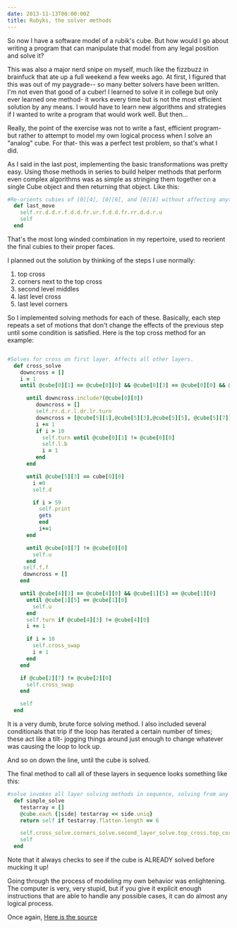 ```yaml
---
date: 2013-11-13T00:00:00Z
title: Rubyks, the solver methods
---
```


So now I have a software model of a rubik's cube. But how would I go about writing a program that can manipulate that model from any legal position and solve it?

This was also a major nerd snipe on myself, much like the fizzbuzz in brainfuck that ate up a full weekend a few weeks ago. At first, I figured that this was out of my paygrade-- so many better solvers have been written. I'm not even that good of a cuber! I learned to solve it in college but only ever learned one method- it works every time but is not the most efficient solution by any means. I would have to learn new algorithms and strategies if I wanted to write a program that would work well. But then...

Really, the point of the exercise was not to write a fast, efficient program- but rather to attempt to model my own logical process when I solve an "analog" cube. For that- this was a perfect test problem, so that's what I did.

As I said in the last post, implementing the basic transformations was pretty easy. Using those methods in series to build helper methods that perform even complex algorithms was as simple as stringing them together on a single Cube object and then returning that object. Like this:

```ruby
#Re-orients cubies of [0][4], [0][6], and [0][8] without affecting anything else.
  def last_move
    self.rr.d.d.r.f.d.d.fr.ur.f.d.d.fr.rr.d.d.r.u
    self
  end
```

That's the most long winded combination in my repertoire, used to reorient the final cubies to their proper faces.

I planned out the solution by thinking of the steps I use normally:

1. top cross
2. corners next to the top cross
3. second level middles
4. last level cross
5. last level corners

So I implemented solving methods for each of these. Basically, each step repeats a set of motions that don't change the effects of the previous step until some condition is satisfied. Here is the top cross method for an example:

```ruby

#Solves for cross on first layer. Affects all other layers.
  def cross_solve
    downcross = []
    i = 1
    until @cube[0][1] == @cube[0][0] && @cube[0][3] == @cube[0][0] && @cube[0][5] == @cube[0][0] && @cube[0][7] == @cube[0][0]

      until downcross.include?(@cube[0][0])
         downcross = []
         self.rr.d.r.l.dr.lr.turn
         downcross = [@cube[5][1],@cube[5][3],@cube[5][5], @cube[5][7]]
         i += 1
         if i > 10
           self.turn until @cube[0][1] != @cube[0][0]
           self.l.b
           i = 1
         end
      end

      until @cube[5][3] == cube[0][0]
        i =0
        self.d

        if i > 59
          self.print
          gets
          end
          i+=1
      end

      until @cube[0][7] != @cube[0][0]
        self.u
      end
     self.f.f
     downcross = []
    end

    until @cube[4][3] == @cube[4][0] && @cube[1][5] == @cube[1][0]
      until @cube[1][5] == @cube[1][0]
        self.u
      end
      self.turn if @cube[4][3] != @cube[4][0]
      i += 1

      if i > 10
        self.cross_swap
        i = 1
      end
    end

    if @cube[2][7] != @cube[2][0]
      self.cross_swap
    end

    self
  end
```

It is a very dumb, brute force solving method. I also included several conditionals that trip if the loop has iterated a certain number of times; these act like a tilt- jogging things around just enough to change whatever was causing the loop to lock up.

And so on down the line, until the cube is solved.

The final method to call all of these layers in sequence looks something like this:

```ruby
#solve invokes all layer solving methods in sequence, solving from any legal state
  def simple_solve
    testarray = []
    @cube.each {|side| testarray << side.uniq}
    return self if testarray.flatten.length == 6

    self.cross_solve.corners_solve.second_layer_solve.top_cross.top_corners
    self
  end
```

Note that it always checks to see if the cube is ALREADY solved before mucking it up!

Going through the process of modeling my own behavior was enlightening. The computer is very, very stupid, but if you give it explicit enough instructions that are able to handle any possible cases, it can do almost any logical process.

Once again, [Here is the source](https://github.com/urthbound/rubyks/blob/master/lib/rubyks.rb)

